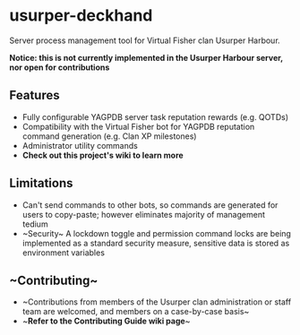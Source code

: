 # usurper-deckhand
Server process management tool for Virtual Fisher clan Usurper Harbour.

**Notice: this is not currently implemented in the Usurper Harbour server, nor open for contributions**

## Features
- Fully configurable YAGPDB server task reputation rewards (e.g. QOTDs)
- Compatibility with the Virtual Fisher bot for YAGPDB reputation command generation (e.g. Clan XP milestones)
- Administrator utility commands
- **Check out this project's wiki to learn more**

## Limitations
- Can't send commands to other bots, so commands are generated for users to copy-paste; however eliminates majority of management tedium
- ~Security~ A lockdown toggle and permission command locks are being implemented as a standard security measure, sensitive data is stored as environment variables

## ~Contributing~
- ~Contributions from members of the Usurper clan administration or staff team are welcomed, and members on a case-by-case basis~
- ~**Refer to the Contributing Guide wiki page**~
